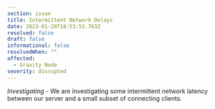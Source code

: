 ```yaml
---
section: issue
title: Intermittent Network Delays
date: 2023-01-29T18:53:53.763Z
resolved: false
draft: false
informational: false
resolvedWhen: ""
affected:
  - Gravity Node
severity: disrupted
---
```

*Investigating* - We are investigating some intermittent network latency between our server and a small subset of connecting clients.